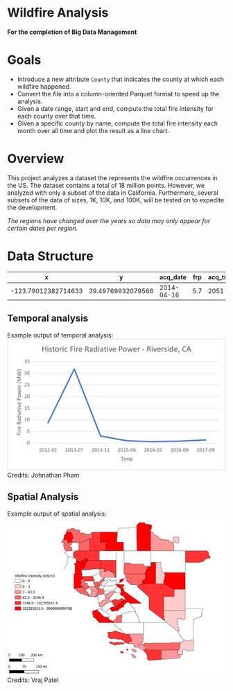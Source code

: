 # Wildfire Analysis
**For the completion of Big Data Management**  
# Goals
- Introduce a new attribute `County` that indicates the county at which each wildfire happened.  
- Convert the file into a column-oriented Parquet format to speed up the analysis.
- Given a date range, start and end, compute the total fire intensity for each county over that time. 
- Given a specific county by name, compute the total fire intensity each month over all time and plot the result as a line chart.

# Overview
This project analyzes a dataset the represents the wildfire occurrences in the US. The dataset contains a total of 18 million points. However, we analyzed with only a subset of the data in California. Furthermore, several subsets of the data of sizes, 1K, 10K, and 100K, will be tested on to expedite the development.

 
*The regions have changed over the years so data may only appear for certain dates per region.*  
# Data Structure

|                  x|                 y|  acq_date| frp| acq_time|County|
|-------------------|------------------|----------|----|---------|------|
|-123.79012382714633| 39.49769932079566|2014-04-16| 5.7|     2051| 06045|

## Temporal analysis
Example output of temporal analysis:  
![Pie chart of species](images/TemporalAnalysis.png)  
Credits: Johnathan Pham

## Spatial Analysis
Example output of spatial analysis:  
![Pie chart of species](images/spatial_analysis100klegendsmall.png)  
Credits: Vraj Patel
